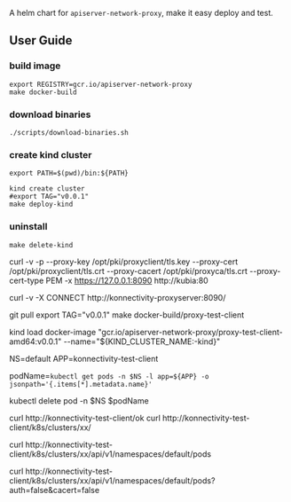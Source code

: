 
A helm chart for `apiserver-network-proxy`, make it easy deploy and test.

## User Guide


### build image

```
export REGISTRY=gcr.io/apiserver-network-proxy
make docker-build
```

### download binaries

```
./scripts/download-binaries.sh
```

### create kind cluster

```shell
export PATH=$(pwd)/bin:${PATH}

kind create cluster
#export TAG="v0.0.1"
make deploy-kind
```

### uninstall

```shell
make delete-kind
```



curl -v -p --proxy-key /opt/pki/proxyclient/tls.key --proxy-cert /opt/pki/proxyclient/tls.crt --proxy-cacert /opt/pki/proxyca/tls.crt --proxy-cert-type PEM -x https://127.0.0.1:8090  http://kubia:80





curl  -v -X CONNECT http://konnectivity-proxyserver:8090/




git pull
export TAG="v0.0.1"
make docker-build/proxy-test-client

kind load docker-image "gcr.io/apiserver-network-proxy/proxy-test-client-amd64:v0.0.1" --name="${KIND_CLUSTER_NAME:-kind}"




NS=default
APP=konnectivity-test-client

podName=`kubectl get pods -n $NS -l app=${APP} -o jsonpath='{.items[*].metadata.name}'`

kubectl delete pod -n $NS $podName




curl http://konnectivity-test-client/ok
curl http://konnectivity-test-client/k8s/clusters/xx/


curl http://konnectivity-test-client/k8s/clusters/xx/api/v1/namespaces/default/pods

curl http://konnectivity-test-client/k8s/clusters/xx/api/v1/namespaces/default/pods?auth=false&cacert=false

